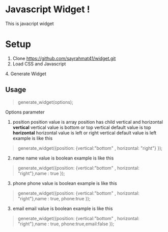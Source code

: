 # Javascript Widget !
This is javacript widget

# Setup

 1. Clone https://github.com/sayrahmat41/widget.git
 2. Load CSS and Javascript
  <link rel="stylesheet" href="widget.css">
  <script src="widget.js"></script>
 4. Generate Widget
  <script>
    generate_widget({position: {vertical:"bottom" , horizontal: "right"} ,name: true, phone: true, email: false });
  </script>

## Usage


> generate_widget(options);

Options parameter
 1. position
	position value is array
	position has child vertical and horizontal
	**vertical**
		vertical value is bottom or top
		vertical default value is top
	**horizontal**
		horizontal value is left or right
		vertical default value is left
	example is like this
>   generate_widget({position: {vertical:"bottom" , horizontal: "right"} });
 2. name
	 name value is boolean
example is like this
>   generate_widget({position: {vertical:"bottom" , horizontal: "right"},name : true });
3. phone
	 phone value is boolean
example is like this
>   generate_widget({position: {vertical:"bottom" , horizontal: "right"},name : true, phone:true });
3. email
	 email value is boolean
example is like this
>   generate_widget({position: {vertical:"bottom" , horizontal: "right"},name : true, phone:true,email:false });
 
